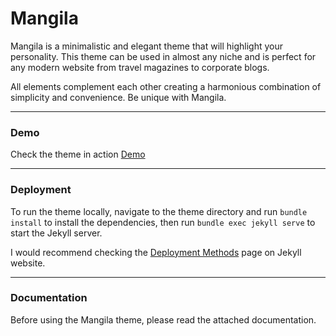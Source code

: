 # Mangila

Mangila is a minimalistic and elegant theme that will highlight your personality. This theme can be used in almost any niche and is perfect for any modern website from travel magazines to corporate blogs.

All elements complement each other creating a harmonious combination of simplicity and convenience. Be unique with Mangila.

* * *

### Demo

Check the theme in action [Demo](https://mangila.netlify.app/)

* * *

### Deployment

To run the theme locally, navigate to the theme directory and run `bundle install` to install the dependencies, then run `bundle exec jekyll serve` to start the Jekyll server.

I would recommend checking the [Deployment Methods](https://jekyllrb.com/docs/deployment-methods/) page on Jekyll website.


* * *

### Documentation

Before using the Mangila theme, please read the attached documentation.